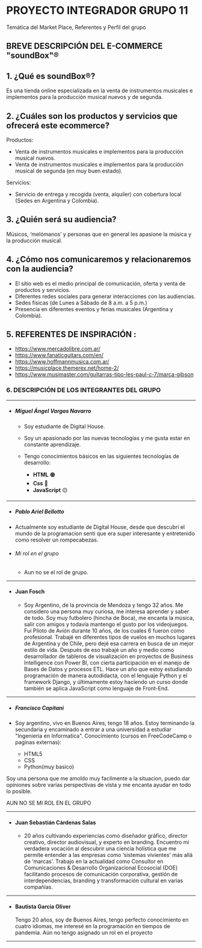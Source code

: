 
# PROYECTO INTEGRADOR GRUPO 11
Temática del Market Place, Referentes y Perfil del grupo

## BREVE DESCRIPCIÓN DEL E-COMMERCE "soundBox"® 

## 1. ¿Qué es soundBox®?

Es una tienda online especializada en la venta de instrumentos musicales e implementos para la producción musical nuevos y de segunda.

## 2. ¿Cuáles son los productos y servicios que ofrecerá este ecommerce?

Productos:

- Venta de instrumentos musicales e implementos para la producción musical nuevos.
- Venta de instrumentos musicales e implementos para la producción musical de segunda (en muy buen estado).

Servicios:
   -	Servicio de entrega y recogida (venta, alquiler) con cobertura local (Sedes en Argentina y Colombia).
      

## 3. ¿Quién será su audiencia?
   Músicos, ‘melómanos’ y personas que en general les apasione la música y la producción musical.

## 4. ¿Cómo nos comunicaremos y relacionaremos con la audiencia?

   -	El sitio web es el medio principal de comunicación, oferta y venta de productos y servicios. 
   -	Diferentes redes sociales para generar interacciones con las audiencias. 
   -	Sedes físicas (de Lunes a Sábado de 8 a.m. a 5 p.m.)
   -	Presencia en diferentes eventos y ferias musicales (Argentina y Colombia).

## 5. REFERENTES DE INSPIRACIÓN :
  - https://www.mercadolibre.com.ar/
  - https://www.fanaticguitars.com/en/
  - https://www.hoffmannmusica.com.ar/
  - https://musicplace.themerex.net/home-2/
  - https://www.musimaster.com/guitarras-tipo-les-paul-c-7/marca-gibson
     
### 6. DESCRIPCIÓN DE LOS INTEGRANTES DEL GRUPO
___________________________________________________________________________________________________________________________________

  - ##### Miguel Ángel Vargas Navarro
    
    - Soy estudiante de Digital House.
    - Soy un apasionado por las nuevas tecnologías y me gusta estar en constante aprendizaje.

    - Tengo conocimientos básicos en las siguientes tecnologías de desarrollo:

      - <b>HTML</b> 🟠
      - <b>Css</b> 🔵
      - <b>JavaScript</b> 🟡 
___________________________________________________________________________________________________________________________________

  - ##### Pablo Ariel Bellotto
    
  - Actualmente soy estudiante de Digital House, desde que descubri el mundo de la programacion senti que era super interesante y entretenido como resolver un rompecabezas.
    
  - ###### Mi rol en el grupo
    
    - Aun no se el rol de grupo.
___________________________________________________________________________________________________________________________________

  - #### Juan Fosch
    
    - Soy Argentino, de la provincia de Mendoza y tengo 32 años. Me considero una persona muy curiosa, me interesa aprender y saber de todo.
Soy muy futbolero (hincha de Boca), me encanta la música, salir con amigos y todavía mantengo el gusto por los videojuegos.
Fui Piloto de Avión durante 10 años, de los cuales 6 fueron como profesional. Trabajé en diferentes tipos de vuelos en muchos lugares de Argentina y de Chile, pero dejé esa carrera en busca de un mejor estilo de vida. 
Después de eso trabajé un año y medio como desarrollador de tableros de visualización en proyectos de Business Intelligence con Power BI, con cierta participación en el manejo de Bases de Datos y procesos ETL.
Hace un año que estoy estudiando programación de manera autodidacta, con el lenguaje Python y el framework Django, y últimamente estoy haciendo un curso donde también se aplica JavaScript como lenguaje de Front-End.

___________________________________________________________________________________________________________________________________

  - ##### Francisco Capitani
  
   - Soy argentino, vivo en Buenos Aires, tengo 18 años. Estoy terminando la secundaria y encaminado a entrar a una universidad a estudiar "Ingenieria en Informatica".
 Conocimiento (cursos en FreeCodeCamp o paginas externas):

     - HTML5
     - CSS
     - Python(muy basico)
     
  Soy una persona que me amoldo muy facilmente a la situacion, puedo dar opiniones sobre varias perspectivas de vista y me encanta ayudar en todo lo posible.
  
   AUN NO SE MI ROL EN EL GRUPO
         
___________________________________________________________________________________________________________________________________

  - #### Juan Sebastián Cárdenas Salas
  
    - 20 años cultivando experiencias como diseñador gráfico, director creativo, director audiovisual, y experto en branding. Encuentro mi verdadera vocación al descubrir una ciencia holística que me permite entender a las empresas como ‘sistemas vivientes’ más allá de ‘marcas’. Trabajo en la actualidad como Consultor en Comunicaciones & Desarrollo Organizacional Ecosocial (DOE) facilitando procesos de comunicación corporativa, gestión de interdependencias, branding y transformación cultural en varias compañías.

___________________________________________________________________________________________________________________________________
  
  - #### Bautista Garcia Oliver

    Tengo 20 años, soy de Buenos Aires, tengo perfecto conocimiento en cuatro idiomas, me interesé en la programación en tiempos de pandemia.
    Aún no tengo asignado un rol en el proyecto
___________________________________________________________________________________________________________________________________
